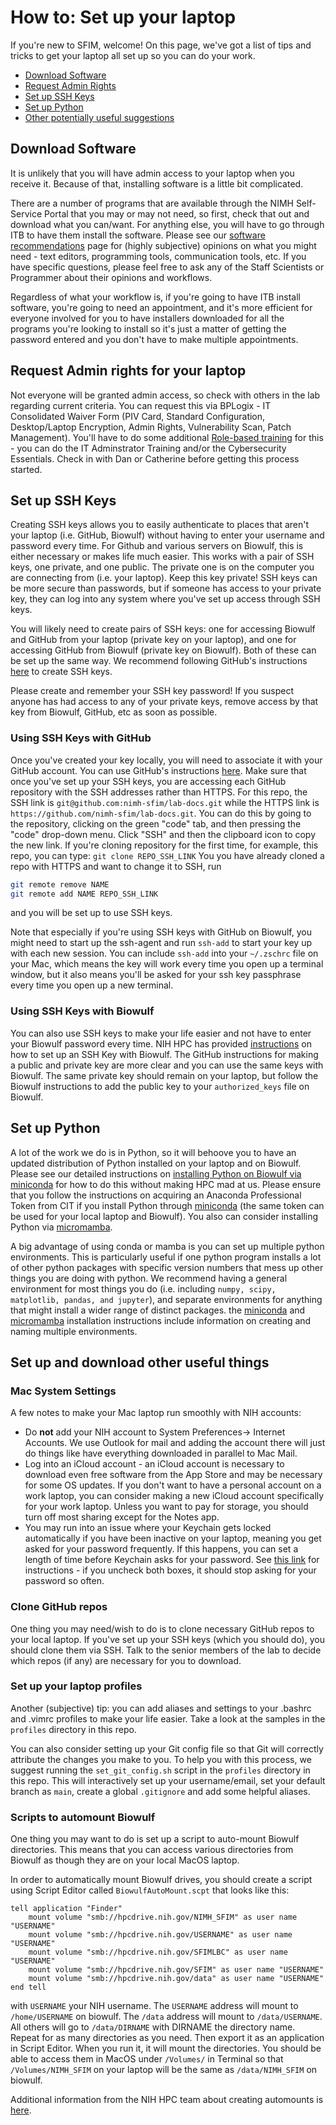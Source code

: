 # How to: Set up your laptop

If you're new to SFIM, welcome! On this page, we've got a list of tips and tricks to get your laptop all set up so you can do your work.

- [Download Software](#download-software)
- [Request Admin Rights](#request-admin-rights-for-your-laptop)
- [Set up SSH Keys](#set-up-ssh-keys)
- [Set up Python](#set-up-python)
- [Other potentially useful suggestions](#set-up-and-download-other-useful-things)

## Download Software

It is unlikely that you will have admin access to your laptop when you receive it. Because of that, installing software is a little bit complicated.

There are a number of programs that are available through the NIMH Self-Service Portal that you may or may not need, so first, check that out and download what you can/want. For anything else, you will have to go through ITB to have them install the software. Please see our [software recommendations][software] page for (highly subjective) opinions on what you might need - text editors, programming tools, communication tools, etc. If you have specific questions, please feel free to ask any of the Staff Scientists or Programmer about their opinions and workflows.

Regardless of what your workflow is, if you're going to have ITB install software, you're going to need an appointment, and it's more efficient for everyone involved for you to have installers downloaded for all the programs you're looking to install so it's just a matter of getting the password entered and you don't have to make multiple appointments.

## Request Admin rights for your laptop

Not everyone will be granted admin access, so check with others in the lab regarding current criteria. You can request this via BPLogix - IT Consolidated Waiver Form (PIV Card, Standard Configuration, Desktop/Laptop Encryption, Admin Rights, Vulnerability Scan, Patch Management). You'll have to do some additional [Role-based training][role_based_training] for this - you can do the IT Adminstrator Training and/or the Cybersecurity Essentials. Check in with Dan or Catherine before getting this process started.

## Set up SSH Keys

Creating SSH keys allows you to easily authenticate to places that aren't your laptop (i.e. GitHub, Biowulf) without having to enter your username and password every time. For Github and various servers on Biowulf, this is either necessary or makes life much easier. This works with a pair of SSH keys, one private, and one public. The private one is on the computer you are connecting from (i.e. your laptop). Keep this key private! SSH keys can be more secure than passwords, but if someone has access to your private key, they can log into any system where you've set up access through SSH keys.

You will likely need to create pairs of SSH keys: one for accessing Biowulf and GitHub from your laptop (private key on your laptop), and one for accessing GitHub from Biowulf (private key on Biowulf). Both of these can be set up the same way. We recommend following GitHub's instructions [here][ssh-keys] to create SSH keys.

Please create and remember your SSH key password! If you suspect anyone has had access to any of your private keys, remove access by that key from Biowulf, GitHub, etc as soon as possible.

### Using SSH Keys with GitHub

Once you've created your key locally, you will need to associate it with
your GitHub account. You can use GitHub's instructions [here][gh_affiliate]. Make sure that once you've set up your SSH keys, you are accessing each GitHub repository with the SSH addresses rather than HTTPS. For this repo, the SSH link is `git@github.com:nimh-sfim/lab-docs.git` while the HTTPS link is `https://github.com/nimh-sfim/lab-docs.git`.
You can do this by going to the repository, clicking on the green "code" tab, and then pressing the "code" drop-down menu.
Click "SSH" and then the clipboard icon to copy the new link. If you're cloning repository for the first time, for example, this repo, you can type: `git clone REPO_SSH_LINK`
You you have already cloned a repo with HTTPS and want to change it to SSH, run

```bash
git remote remove NAME
git remote add NAME REPO_SSH_LINK
```

and you will be set up to use SSH keys.

Note that especially if you're using SSH keys with GitHub on Biowulf, you might need to start up the ssh-agent and run `ssh-add` to start your key up with each new session. You can include `ssh-add` into your `~/.zschrc` file on your Mac, which means the key will work every time you open up a terminal window, but it also means you'll be asked for your ssh key passphrase every time you open up a new terminal.

### Using SSH Keys with Biowulf

You can also use SSH keys to make your life easier and not have to enter your Biowulf password every time. NIH HPC has provided [instructions][biowulf_ssh_key] on how to set up an SSH Key with Biowulf. The GitHub instructions for making a public and private key are more clear and you can use the same keys with Biowulf. The same private key should remain on your laptop, but follow the Biowulf instructions to add the public key to your `authorized_keys` file on Biowulf.

## Set up Python

A lot of the work we do is in Python, so it will behoove you to have an updated distribution of Python installed on your laptop and on Biowulf. Please see our detailed instructions on [installing Python on Biowulf via miniconda][python_biowulf] for how to do this without making HPC mad at us. Please ensure that you follow the instructions on acquiring an Anaconda Professional Token from CIT if you install Python through [miniconda][conda_install] (the same token can be used for your local laptop and Biowulf). You also can consider installing Python via [micromamba][mamba_install].

A big advantage of using conda or mamba is you can set up multiple python environments. This is particularly useful if one python program installs a lot of other python packages with specific version numbers that mess up other things you are doing with python. We recommend having a general environment for most things you do (i.e. including `numpy, scipy, matplotlib, pandas, and jupyter`), and separate environments for anything that might install a wider range of distinct packages. the [miniconda][conda_install] and [micromamba][mamba_install] installation instructions include information on creating and naming multiple environments.

## Set up and download other useful things

### Mac System Settings

A few notes to make your Mac laptop run smoothly with NIH accounts:

- Do **not** add your NIH account to System Preferences-> Internet Accounts. We use Outlook for mail and adding the account there will just do things like have everything downloaded in parallel to Mac Mail.
- Log into an iCloud account - an iCloud account is necessary to download even free software from the App Store and may be necessary for some OS updates. If you don't want to have a personal account on a work laptop, you can consider making a new iCloud account specifically for your work laptop. Unless you want to pay for storage, you should turn off most sharing except for the Notes app.
- You may run into an issue where your Keychain gets locked automatically if you have been inactive on your laptop, meaning you get asked for your password frequently. If this happens, you can set a length of time before Keychain asks for your password. See [this link][keychain] for instructions - if you uncheck both boxes, it should stop asking for your password so often.

### Clone GitHub repos

One thing you may need/wish to do is to clone necessary GitHub repos to your local laptop. If you've set up your SSH keys (which you should do), you should clone them via SSH. Talk to the senior members of the lab to decide which repos (if any) are necessary for you to download.

### Set up your laptop profiles

Another (subjective) tip: you can add aliases and settings to your .bashrc and .vimrc profiles to make your life easier. Take a look at the samples in the `profiles` directory in this repo.

You can also consider setting up your Git config file so that Git will correctly attribute the changes you make to you. To help you with this process, we suggest running the `set_git_config.sh` script in the `profiles` directory in this repo. This will interactively set up your username/email, set your default branch as `main`, create a global `.gitignore` and add some helpful aliases.

### Scripts to automount Biowulf

One thing you may want to do is set up a script to auto-mount Biowulf directories. This means that you can access various directories from Biowulf as though they are on your local MacOS laptop.

In order to automatically mount Biowulf drives, you should create a script using Script Editor called `BiowulfAutoMount.scpt` that looks like this:

```scpt
tell application "Finder"
    mount volume "smb://hpcdrive.nih.gov/NIMH_SFIM" as user name "USERNAME"
    mount volume "smb://hpcdrive.nih.gov/USERNAME" as user name "USERNAME"
    mount volume "smb://hpcdrive.nih.gov/SFIMLBC" as user name "USERNAME"
    mount volume "smb://hpcdrive.nih.gov/SFIM" as user name "USERNAME"
    mount volume "smb://hpcdrive.nih.gov/data" as user name "USERNAME"
end tell
```

with `USERNAME` your NIH username.
The `USERNAME` address will mount to `/home/USERNAME` on biowulf.
The `/data` address will mount to `/data/USERNAME`.
All others will go to `/data/DIRNAME` with DIRNAME the directory name. Repeat for as many directories as you need.
Then export it as an application in Script Editor.
When you run it, it will mount the directories.
You should be able to access them in MacOS under `/Volumes/` in Terminal so that `/Volumes/NIMH_SFIM` on your laptop will be the same as `/data/NIMH_SFIM` on biowulf.

Additional information from the NIH HPC team about creating automounts is [here][hpc_mount].

[software]: <software.md>
[ssh-keys]:<https://docs.github.com/en/free-pro-team@latest/github/authenticating-to-github/generating-a-new-ssh-key-and-adding-it-to-the-ssh-agent>
[gh_affiliate]: <https://docs.github.com/en/free-pro-team@latest/github/authenticating-to-github/adding-a-new-ssh-key-to-your-github-account>
[biowulf_ssh_key]: https://hpc.nih.gov/docs/sshkeys.html
[python_biowulf]: <biowulf_conda.md>
[hpc_mount]: <https://hpc.nih.gov/docs/helixdrive.html>
[role_based_training]: https://irtsectraining.nih.gov/
[conda_install]: https://docs.anaconda.com/free/miniconda/miniconda-install/
[mamba_install]: https://mamba.readthedocs.io/en/latest/installation/micromamba-installation.html
[keychain]: https://support.apple.com/guide/keychain-access/mac-keychain-password-kyca1242/mac

